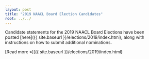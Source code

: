 ```yaml
---
layout: post
title: "2019 NAACL Board Election Candidates"
root: ../../
---
```

Candidate statements for the 2019 NAACL Board Elections have been posted [here]({{ site.baseurl }}/elections/2019/index.html), along with instructions on how to submit additional nominations.

[Read more »]({{ site.baseurl }}/elections/2019/index.html)
